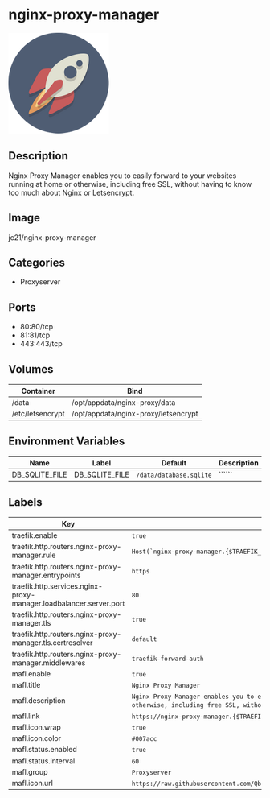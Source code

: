 # nginx-proxy-manager

![Logo](images/nginxproxymanager.png)

## Description
Nginx Proxy Manager enables you to easily forward to your websites running at home or otherwise, including free SSL, without having to know too much about Nginx or Letsencrypt.

## Image
jc21/nginx-proxy-manager

## Categories
- Proxyserver

## Ports
- 80:80/tcp
- 81:81/tcp
- 443:443/tcp

## Volumes
| Container | Bind |
|-----------|------|
| /data | /opt/appdata/nginx-proxy/data |
| /etc/letsencrypt | /opt/appdata/nginx-proxy/letsencrypt |

## Environment Variables
| Name | Label | Default | Description |
|------|-------|---------|-------------|
| DB_SQLITE_FILE | DB_SQLITE_FILE | ```/data/database.sqlite``` | `````` |

## Labels
| Key | Value |
|-----|-------|
| traefik.enable | ```true``` |
| traefik.http.routers.nginx-proxy-manager.rule | ```Host(`nginx-proxy-manager.{$TRAEFIK_INGRESS_DOMAIN}`)``` |
| traefik.http.routers.nginx-proxy-manager.entrypoints | ```https``` |
| traefik.http.services.nginx-proxy-manager.loadbalancer.server.port | ```80``` |
| traefik.http.routers.nginx-proxy-manager.tls | ```true``` |
| traefik.http.routers.nginx-proxy-manager.tls.certresolver | ```default``` |
| traefik.http.routers.nginx-proxy-manager.middlewares | ```traefik-forward-auth``` |
| mafl.enable | ```true``` |
| mafl.title | ```Nginx Proxy Manager``` |
| mafl.description | ```Nginx Proxy Manager enables you to easily forward to your websites running at home or otherwise, including free SSL, without having to know too much about Nginx or Letsencrypt.``` |
| mafl.link | ```https://nginx-proxy-manager.{$TRAEFIK_INGRESS_DOMAIN}``` |
| mafl.icon.wrap | ```true``` |
| mafl.icon.color | ```#007acc``` |
| mafl.status.enabled | ```true``` |
| mafl.status.interval | ```60``` |
| mafl.group | ```Proxyserver``` |
| mafl.icon.url | ```https://raw.githubusercontent.com/Qballjos/portainer_templates/master/Images/proxy_mgr.png``` |


